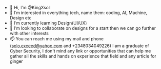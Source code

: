 - 👋 Hi, I’m @KingXsol
- 👀 I’m interested in everything tech, name them: coding, AI, Machine, Design etc
- 🌱 I’m currently learning Design(UI/UX)
- 💞️ I’m looking to collaborate on designs for a start then we can go further with other interests
- 📫 You can reach me using my mail and phone (solo.exceed@yahoo.com and +2348034049226)
     I am a graduate of Cyber Security, I don't mind any link or opportunities that can help me gather all the skills and hands on experience that field and any article for ginger
<!---
KingXsol/KingXsol is a ✨ special ✨ repository because its `README.md` (this file) appears on your GitHub profile.
You can click the Preview link to take a look at your changes.
--->

